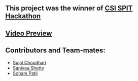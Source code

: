 ## This project was the winner of [CSI SPIT Hackathon](https://unstop.com/hackathons/spit-hackathon-2024-bharatiya-vidya-bhavans-sardar-patel-institue-of-technology-mumbai-835961)


## [Video Preview](https://www.youtube.com/watch?v=55VjrWy-g7s)


## Contributors and Team-mates:
- [Sujal Choudhari](https://github.com/SujalChoudhari)
- [Saniyaa Shetty](https://github.com/saniyaabshetty)
- [Soham Patil](https://github.com/Sohamiscurious/Hackniche24)

